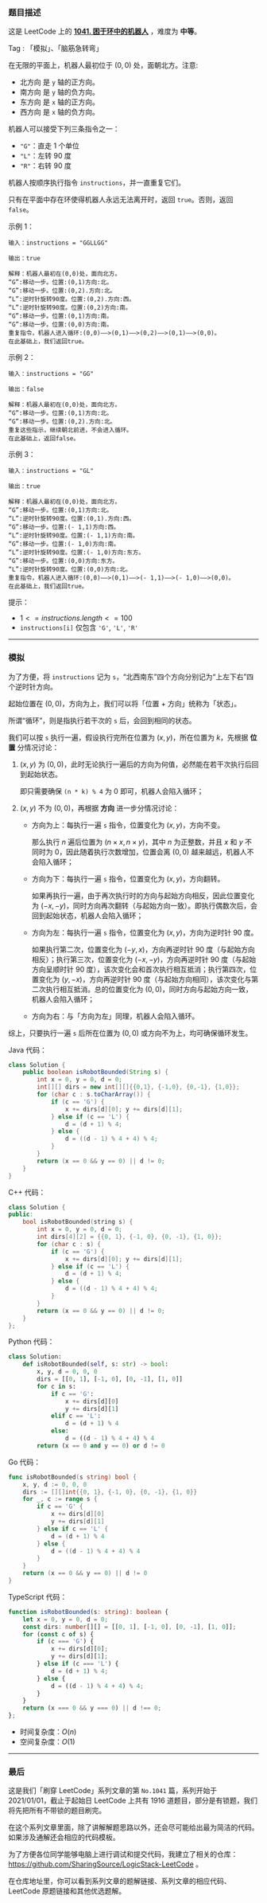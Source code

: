 ### 题目描述

这是 LeetCode 上的 **[1041. 困于环中的机器人](https://leetcode.cn/problems/robot-bounded-in-circle/solution/gong-shui-san-xie-chang-gui-mo-ni-ti-by-hgdtp/)** ，难度为 **中等**。

Tag : 「模拟」、「脑筋急转弯」



在无限的平面上，机器人最初位于 $(0, 0)$ 处，面朝北方。注意:

* 北方向 是 `y` 轴的正方向。
* 南方向 是 `y` 轴的负方向。
* 东方向 是 `x` 轴的正方向。
* 西方向 是 `x` 轴的负方向。

机器人可以接受下列三条指令之一：

* `"G"`：直走 $1$ 个单位
* `"L"`：左转 $90$ 度
* `"R"`：右转 $90$ 度

机器人按顺序执行指令 `instructions`，并一直重复它们。

只有在平面中存在环使得机器人永远无法离开时，返回 `true`。否则，返回 `false`。

示例 1：
```
输入：instructions = "GGLLGG"

输出：true

解释：机器人最初在(0,0)处，面向北方。
“G”:移动一步。位置:(0,1)方向:北。
“G”:移动一步。位置:(0,2).方向:北。
“L”:逆时针旋转90度。位置:(0,2).方向:西。
“L”:逆时针旋转90度。位置:(0,2)方向:南。
“G”:移动一步。位置:(0,1)方向:南。
“G”:移动一步。位置:(0,0)方向:南。
重复指令，机器人进入循环:(0,0)——>(0,1)——>(0,2)——>(0,1)——>(0,0)。
在此基础上，我们返回true。
```
示例 2：
```
输入：instructions = "GG"

输出：false

解释：机器人最初在(0,0)处，面向北方。
“G”:移动一步。位置:(0,1)方向:北。
“G”:移动一步。位置:(0,2).方向:北。
重复这些指示，继续朝北前进，不会进入循环。
在此基础上，返回false。
```
示例 3：
```
输入：instructions = "GL"

输出：true

解释：机器人最初在(0,0)处，面向北方。
“G”:移动一步。位置:(0,1)方向:北。
“L”:逆时针旋转90度。位置:(0,1).方向:西。
“G”:移动一步。位置:(- 1,1)方向:西。
“L”:逆时针旋转90度。位置:(- 1,1)方向:南。
“G”:移动一步。位置:(- 1,0)方向:南。
“L”:逆时针旋转90度。位置:(- 1,0)方向:东方。
“G”:移动一步。位置:(0,0)方向:东方。
“L”:逆时针旋转90度。位置:(0,0)方向:北。
重复指令，机器人进入循环:(0,0)——>(0,1)——>(- 1,1)——>(- 1,0)——>(0,0)。
在此基础上，我们返回true。
```

提示：
* $1 <= instructions.length <= 100$
* `instructions[i]` 仅包含 `'G'`, `'L'`, `'R'`

---

### 模拟

为了方便，将 `instructions` 记为 `s`，“北西南东”四个方向分别记为“上左下右”四个逆时针方向。

起始位置在 $(0,0)$，方向为上，我们可以将「位置 + 方向」统称为「状态」。

所谓“循环”，则是指执行若干次的 `s` 后，会回到相同的状态。

我们可以按 `s` 执行一遍，假设执行完所在位置为 $(x, y)$，所在位置为 $k$，先根据 **位置** 分情况讨论：

1. $(x, y)$ 为 $(0, 0)$，此时无论执行一遍后的方向为何值，必然能在若干次执行后回到起始状态。

   即只需要确保 `(n * k) % 4` 为 $0$ 即可，机器人会陷入循环；

2. $(x, y)$ 不为 $(0, 0)$，再根据 **方向** 进一步分情况讨论：

   * 方向为上：每执行一遍 `s` 指令，位置变化为 $(x, y)$，方向不变。

     那么执行 $n$ 遍后位置为 $(n \times x, n \times y)$，其中 $n$ 为正整数，并且 $x$ 和 $y$ 不同时为 $0$，因此随着执行次数增加，位置会离 $(0, 0)$ 越来越远，机器人不会陷入循环；

   * 方向为下：每执行一遍 `s` 指令，位置变化为 $(x, y)$，方向翻转。

     如果再执行一遍，由于再次执行时的方向与起始方向相反，因此位置变化为 $(-x, -y)$，同时方向再次翻转（与起始方向一致）。即执行偶数次后，会回到起始状态，机器人会陷入循环；

   * 方向为左：每执行一遍 `s` 指令，位置变化为 $(x, y)$，方向为逆时针 $90$ 度。

     如果执行第二次，位置变化为 $(-y, x)$，方向再逆时针 $90$ 度（与起始方向相反）；执行第三次，位置变化为 $(-x, -y)$，方向再逆时针 $90$ 度（与起始方向呈顺时针 $90$ 度），该次变化会和首次执行相互抵消；执行第四次，位置变化为 $(y, -x)$，方向再逆时针 $90$ 度（与起始方向相同），该次变化与第二次执行相互抵消。总的位置变化为 $(0, 0)$，同时方向与起始方向一致，机器人会陷入循环；

   * 方向为右：与「方向为左」同理，机器人会陷入循环。

综上，只要执行一遍 `s` 后所在位置为 $(0, 0)$ 或方向不为上，均可确保循环发生。

Java 代码：
```Java
class Solution {
    public boolean isRobotBounded(String s) {
        int x = 0, y = 0, d = 0;
        int[][] dirs = new int[][]{{0,1}, {-1,0}, {0,-1}, {1,0}};
        for (char c : s.toCharArray()) {
            if (c == 'G') {
                x += dirs[d][0]; y += dirs[d][1];
            } else if (c == 'L') {
                d = (d + 1) % 4;
            } else {
                d = ((d - 1) % 4 + 4) % 4;
            }
        }
        return (x == 0 && y == 0) || d != 0;
    }
}
```
C++ 代码：
```C++
class Solution {
public:
    bool isRobotBounded(string s) {
        int x = 0, y = 0, d = 0;
        int dirs[4][2] = {{0, 1}, {-1, 0}, {0, -1}, {1, 0}};
        for (char c : s) {
            if (c == 'G') {
                x += dirs[d][0]; y += dirs[d][1];
            } else if (c == 'L') {
                d = (d + 1) % 4;
            } else {
                d = ((d - 1) % 4 + 4) % 4;
            }
        }
        return (x == 0 && y == 0) || d != 0;
    }
};
```
Python 代码：
```Python
class Solution:
    def isRobotBounded(self, s: str) -> bool:
        x, y, d = 0, 0, 0
        dirs = [[0, 1], [-1, 0], [0, -1], [1, 0]]
        for c in s:
            if c == 'G':
                x += dirs[d][0]
                y += dirs[d][1]
            elif c == 'L':
                d = (d + 1) % 4
            else:
                d = ((d - 1) % 4 + 4) % 4
        return (x == 0 and y == 0) or d != 0
```
Go 代码：
```Go
func isRobotBounded(s string) bool {
    x, y, d := 0, 0, 0
    dirs := [][]int{{0, 1}, {-1, 0}, {0, -1}, {1, 0}}
    for _, c := range s {
        if c == 'G' {
            x += dirs[d][0]
            y += dirs[d][1]
        } else if c == 'L' {
            d = (d + 1) % 4
        } else {
            d = ((d - 1) % 4 + 4) % 4
        }
    }
    return (x == 0 && y == 0) || d != 0
}
```
TypeScript 代码：
```TypeScript 
function isRobotBounded(s: string): boolean {
    let x = 0, y = 0, d = 0;
    const dirs: number[][] = [[0, 1], [-1, 0], [0, -1], [1, 0]];
    for (const c of s) {
        if (c === 'G') {
            x += dirs[d][0];
            y += dirs[d][1];
        } else if (c === 'L') {
            d = (d + 1) % 4;
        } else {
            d = ((d - 1) % 4 + 4) % 4;
        }
    }
    return (x === 0 && y === 0) || d !== 0;
};
```
* 时间复杂度：$O(n)$
* 空间复杂度：$O(1)$

---

### 最后

这是我们「刷穿 LeetCode」系列文章的第 `No.1041` 篇，系列开始于 2021/01/01，截止于起始日 LeetCode 上共有 1916 道题目，部分是有锁题，我们将先把所有不带锁的题目刷完。

在这个系列文章里面，除了讲解解题思路以外，还会尽可能给出最为简洁的代码。如果涉及通解还会相应的代码模板。

为了方便各位同学能够电脑上进行调试和提交代码，我建立了相关的仓库：https://github.com/SharingSource/LogicStack-LeetCode 。

在仓库地址里，你可以看到系列文章的题解链接、系列文章的相应代码、LeetCode 原题链接和其他优选题解。

